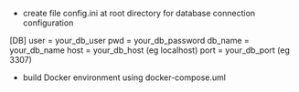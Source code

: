 - create file config.ini at root directory for database connection configuration

[DB]
user = your_db_user
pwd = your_db_password
db_name = your_db_name
host = your_db_host (eg localhost)
port = your_db_port (eg 3307)


- build Docker environment using docker-compose.uml
